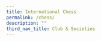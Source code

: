 ```yaml
---
title: International Chess
permalink: /chess/
description: ""
third_nav_title: Club & Societies
---
```


